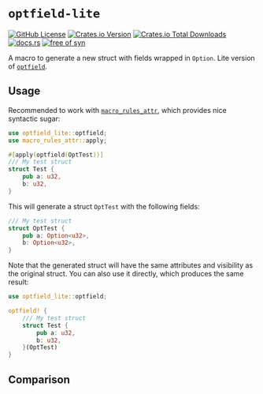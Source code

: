 # `optfield-lite`

[![GitHub License](https://img.shields.io/github/license/PRO-2684/Candy-Pile?logo=opensourceinitiative)](https://github.com/PRO-2684/Candy-Pile/blob/main/LICENSE)
[![Crates.io Version](https://img.shields.io/crates/v/optfield-lite?logo=rust)](https://crates.io/crates/optfield-lite)
[![Crates.io Total Downloads](https://img.shields.io/crates/d/optfield-lite?logo=rust)](https://crates.io/crates/optfield-lite)
[![docs.rs](https://img.shields.io/docsrs/optfield-lite?logo=rust)](https://docs.rs/optfield-lite)
[![free of syn](https://img.shields.io/badge/free%20of-syn-hotpink)](https://github.com/fasterthanlime/free-of-syn)

A macro to generate a new struct with fields wrapped in `Option`. Lite version of [`optfield`](https://crates.io/crates/optfield).

## Usage

Recommended to work with [`macro_rules_attr`](https://crates.io/crates/macro_rules_attr), which provides nice syntactic sugar:

```rust
use optfield_lite::optfield;
use macro_rules_attr::apply;

#[apply(optfield(OptTest))]
/// My test struct
struct Test {
    pub a: u32,
    b: u32,
}
```

This will generate a struct `OptTest` with the following fields:

```rust
/// My test struct
struct OptTest {
    pub a: Option<u32>,
    b: Option<u32>,
}
```

Note that the generated struct will have the same attributes and visibility as the original struct. You can also use it directly, which produces the same result:

```rust
use optfield_lite::optfield;

optfield! {
    /// My test struct
    struct Test {
        pub a: u32,
        b: u32,
    }(OptTest)
}
```

## Comparison
